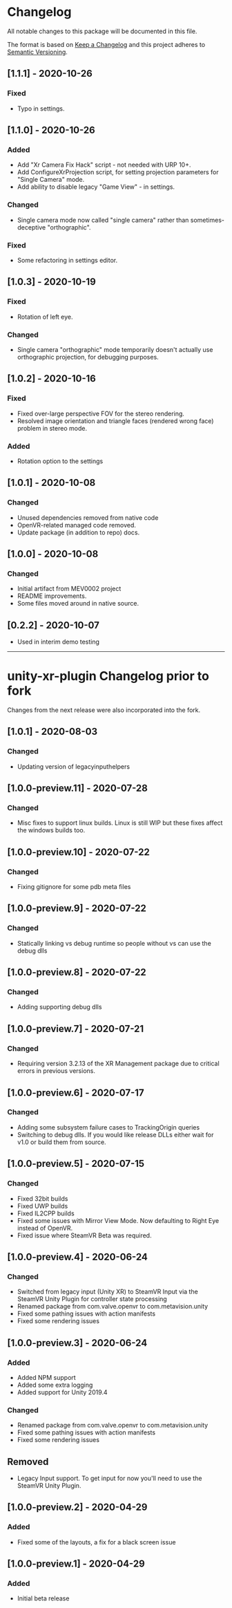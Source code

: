 # Changelog

<!--
Copyright (c) 2020, Meta View, Inc.

All rights reserved.
SPDX-License-Identifier: UNLICENSED

Based in part on text from:

Copyright (c) 2020, Valve Software

SPDX-License-Identifier: BSD-3-Clause
-->

All notable changes to this package will be documented in this file.

The format is based on [Keep a Changelog](http://keepachangelog.com/en/1.0.0/)
and this project adheres to [Semantic Versioning](http://semver.org/spec/v2.0.0.html).

## [1.1.1] - 2020-10-26
### Fixed
- Typo in settings.

## [1.1.0] - 2020-10-26
### Added
- Add "Xr Camera Fix Hack" script - not needed with URP 10+.
- Add ConfigureXrProjection script, for setting projection parameters for "Single Camera" mode.
- Add ability to disable legacy "Game View" - in settings.

### Changed
- Single camera mode now called "single camera" rather than sometimes-deceptive "orthographic".

### Fixed
- Some refactoring in settings editor.

## [1.0.3] - 2020-10-19
### Fixed
- Rotation of left eye.

### Changed
- Single camera "orthographic" mode temporarily doesn't actually use
  orthographic projection, for debugging purposes.

## [1.0.2] - 2020-10-16
### Fixed
- Fixed over-large perspective FOV for the stereo rendering.
- Resolved image orientation and triangle faces (rendered wrong face) problem in
  stereo mode.

### Added
- Rotation option to the settings

## [1.0.1] - 2020-10-08
### Changed
- Unused dependencies removed from native code
- OpenVR-related managed code removed.
- Update package (in addition to repo) docs.

## [1.0.0] - 2020-10-08
### Changed
- Initial artifact from MEV0002 project
- README improvements.
- Some files moved around in native source.

## [0.2.2] - 2020-10-07

- Used in interim demo testing

---

# unity-xr-plugin Changelog prior to fork

Changes from the next release were also incorporated into the fork.

## [1.0.1] - 2020-08-03
### Changed
- Updating version of legacyinputhelpers

## [1.0.0-preview.11] - 2020-07-28
### Changed
- Misc fixes to support linux builds. Linux is still WIP but these fixes affect the windows builds too.

## [1.0.0-preview.10] - 2020-07-22
### Changed
- Fixing gitignore for some pdb meta files

## [1.0.0-preview.9] - 2020-07-22
### Changed
- Statically linking vs debug runtime so people without vs can use the debug dlls

## [1.0.0-preview.8] - 2020-07-22
### Changed
- Adding supporting debug dlls

## [1.0.0-preview.7] - 2020-07-21
### Changed
- Requiring version 3.2.13 of the XR Management package due to critical errors in previous versions.

## [1.0.0-preview.6] - 2020-07-17
### Changed
- Adding some subsystem failure cases to TrackingOrigin queries
- Switching to debug dlls. If you would like release DLLs either wait for v1.0 or build them from source.

## [1.0.0-preview.5] - 2020-07-15
### Changed
- Fixed 32bit builds
- Fixed UWP builds
- Fixed IL2CPP builds
- Fixed some issues with Mirror View Mode. Now defaulting to Right Eye instead of OpenVR.
- Fixed issue where SteamVR Beta was required.

## [1.0.0-preview.4] - 2020-06-24
### Changed
- Switched from legacy input (Unity XR) to SteamVR Input via the SteamVR Unity Plugin for controller state processing
- Renamed package from com.valve.openvr to com.metavision.unity
- Fixed some pathing issues with action manifests
- Fixed some rendering issues

## [1.0.0-preview.3] - 2020-06-24
### Added
- Added NPM support
- Added some extra logging
- Added support for Unity 2019.4

### Changed
- Renamed package from com.valve.openvr to com.metavision.unity
- Fixed some pathing issues with action manifests
- Fixed some rendering issues

## Removed
- Legacy Input support. To get input for now you'll need to use the SteamVR Unity Plugin.

## [1.0.0-preview.2] - 2020-04-29
### Added
- Fixed some of the layouts, a fix for a black screen issue

## [1.0.0-preview.1] - 2020-04-29
### Added
- Initial beta release

